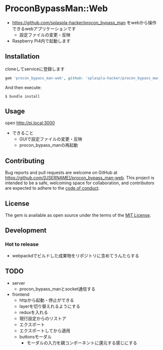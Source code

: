# ProconBypassMan::Web
*  https://github.com/splaspla-hacker/procon_bypass_man をwebから操作できるwebアプリケーションです
    * 設定ファイルの変更・反映
* Raspberry Pi4内で起動します

## Installation
cloneしてserviceに登録します

```ruby
gem 'procon_bypass_man-web', github: 'splaspla-hacker/procon_bypass_man-web'
```

And then execute:

    $ bundle install

## Usage
open http://pi.local:3000

* できること
  * GUIで設定ファイルの変更・反映
  * procon_bypass_manの再起動

## Contributing

Bug reports and pull requests are welcome on GitHub at https://github.com/[USERNAME]/procon_bypass_man-web. This project is intended to be a safe, welcoming space for collaboration, and contributors are expected to adhere to the [code of conduct](https://github.com/[USERNAME]/procon_bypass_man-web/blob/master/CODE_OF_CONDUCT.md).

## License

The gem is available as open source under the terms of the [MIT License](https://opensource.org/licenses/MIT).

## Development
### Hot to release
* webpackdでビルドした成果物をリポジトリに含めてうんたらする

## TODO
* server
    * procon_bypass_manとsocket通信する
* frontend
    * httpから起動・停止ができる
    * layerを切り替えれるようにする
    * reduxを入れる
    * 現行設定からのリストア
    * エクスポート
    * エクスポートしてから適用
    * buttonsモーダル
        * モーダルの入力を親コンポーネントに還元する感じにする
